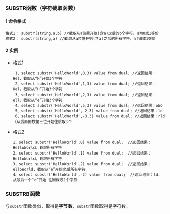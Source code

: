 ### SUBSTR函数（字符截取函数）

#### 1 命令格式

```plsql
格式1： substr(string,a,b) //截取从a位置开始(含a)之后的b个字符，a为0或1等价
格式2： substr(string,a) //截取从a位置开始(含a)之后的所有字符，a为0或1等价
```

#### 2 实例

- 格式1

  ```plsql
   1、select substr('HelloWorld',0,3) value from dual; //返回结果：Hel，截取从“H”开始3个字符
   2、select substr('HelloWorld',1,3) value from dual; //返回结果：Hel，截取从“H”开始3个字符
   3、select substr('HelloWorld',2,3) value from dual; //返回结果：ell，截取从“e”开始3个字符
   4、select substr('HelloWorld',5,3) value from dual; //返回结果：oWo
   5、select substr('HelloWorld',-2,3) value from dual; //返回结果：ld 
   6、select substr('HelloWorld',-3,3) value from dual; //返回结果：rld （从后面倒数第三位开始往后取3个
  ```
  
- 格式2

  ```plsql
  1、select substr('HelloWorld',0) value from dual;  //返回结果：HelloWorld，截取所有字符
  2、select substr('HelloWorld',1) value from dual;  //返回结果：HelloWorld，截取所有字符
  3、select substr('HelloWorld',2) value from dual;  //返回结果：elloWorld，截取从“e”开始之后所有字符
  4、select substr('HelloWorld',-2) value from dual;  //返回结果：ld，从最后一个“d”开始 往回截取2个字符
  ```
  

### SUBSTRB函数

与`substr`函数类似，取得是**字节数**，`substr`函数取得是字符数。